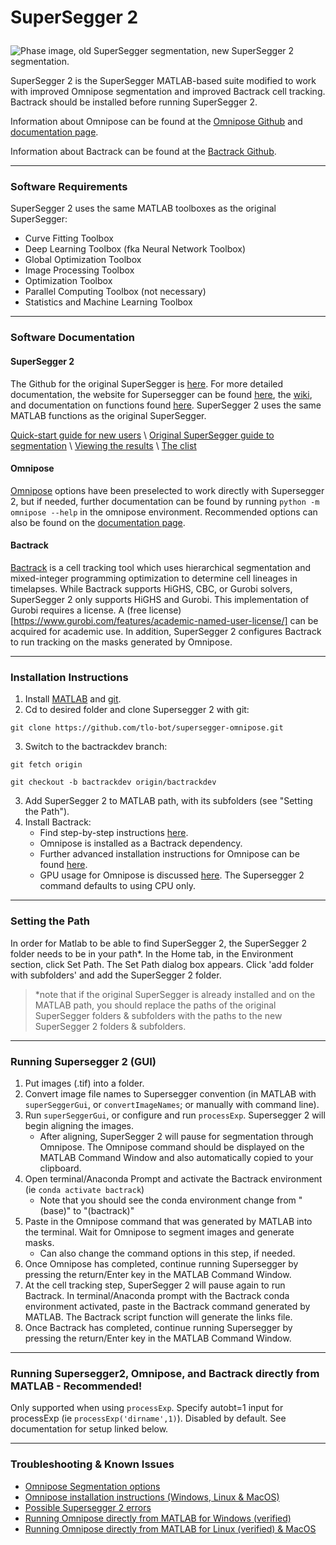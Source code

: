 # <p> <b>SuperSegger 2</b> </p>

![Phase image, old SuperSegger segmentation, new SuperSegger 2 segmentation.](/assets/githubfig2.png)


SuperSegger 2 is the SuperSegger MATLAB-based suite modified to work with improved Omnipose segmentation and improved Bactrack cell tracking. Bactrack should be installed before running SuperSegger 2.

Information about Omnipose can be found at the [Omnipose Github](https://github.com/kevinjohncutler/omnipose/) and [documentation page](https://omnipose.readthedocs.io/).

Information about Bactrack can be found at the [Bactrack Github](https://github.com/yyang35/bactrack/tree/main/bactrack/).


---
### Software Requirements

SuperSegger 2 uses the same MATLAB toolboxes as the original SuperSegger:

- Curve Fitting Toolbox
- Deep Learning Toolbox (fka Neural Network Toolbox)
- Global Optimization Toolbox
- Image Processing Toolbox
- Optimization Toolbox
- Parallel Computing Toolbox (not necessary)
- Statistics and Machine Learning Toolbox


---
### Software Documentation

#### SuperSegger 2
The Github for the original SuperSegger is [here](https://github.com/wiggins-lab/SuperSegger). For more detailed documentation, the website for Supersegger can be found [here](http://mtshasta.phys.washington.edu/website/tutorials.php), the [wiki](https://github.com/wiggins-lab/SuperSegger/wiki), and documentation on functions found [here](http://mtshasta.phys.washington.edu/website/superSegger/). SuperSegger 2 uses the same MATLAB functions as the original SuperSegger.

[Quick-start guide for new users](../main/docs/quick_start_guide.md) \ [Original SuperSegger guide to segmentation](https://github.com/wiggins-lab/SuperSegger/wiki/Segmenting-with-SuperSegger) \ [Viewing the results](https://github.com/wiggins-lab/SuperSegger/wiki/Visualization-and-post-processing-tools) \ [The clist](https://github.com/wiggins-lab/SuperSegger/wiki/The-clist-data-file) 

#### Omnipose
[Omnipose](https://omnipose.readthedocs.io/) options have been preselected to work directly with Supersegger 2, but if needed, further documentation can be found by running `python -m omnipose --help` in the omnipose environment. Recommended options can also be found on the [documentation page](https://omnipose.readthedocs.io/command.html). 

#### Bactrack
[Bactrack](https://github.com/yyang35/bactrack/tree/main/bactrack/) is a cell tracking tool which uses hierarchical segmentation and mixed-integer programming optimization to determine cell lineages in timelapses. While Bactrack supports HiGHS, CBC, or Gurobi solvers, SuperSegger 2 only supports HiGHS and Gurobi. This implementation of Gurobi requires a license. A (free license)[https://www.gurobi.com/features/academic-named-user-license/] can be acquired for academic use. In addition, SuperSegger 2 configures Bactrack to run tracking on the masks generated by Omnipose.


---
### Installation Instructions

1. Install [MATLAB](https://www.mathworks.com/help/install/install-products.html) and [git](https://git-scm.com/book/en/v2/Getting-Started-Installing-Git).
2. Cd to desired folder and clone Supersegger 2 with git:
```
git clone https://github.com/tlo-bot/supersegger-omnipose.git
```
3. Switch to the bactrackdev branch:
```
git fetch origin

git checkout -b bactrackdev origin/bactrackdev
```
3. Add SuperSegger 2 to MATLAB path, with its subfolders (see "Setting the Path").
4. Install Bactrack:
   - Find step-by-step instructions [here](../../tree/bactrackdev/docs/install_bactrack.md). 
   - Omnipose is installed as a Bactrack dependency.
   - Further advanced installation instructions for Omnipose can be found [here](https://pypi.org/project/omnipose/).
   - GPU usage for Omnipose is discussed [here](https://omnipose.readthedocs.io/installation.html#gpu-support). The Supersegger 2 command defaults to using CPU only.

---
### Setting the Path

In order for Matlab to be able to find SuperSegger 2, the SuperSegger 2 folder needs to be in your path*. In the Home tab, in the Environment section, click Set Path. The Set Path dialog box appears. Click 'add folder with subfolders' and add the SuperSegger 2 folder. 

>*note that if the original SuperSegger is already installed and on the MATLAB path, you should replace the paths of the original SuperSegger folders & subfolders with the paths to the new SuperSegger 2 folders & subfolders.


---
### Running Supersegger 2 (GUI)

1. Put images (.tif) into a folder.
2. Convert image file names to Supersegger convention (in MATLAB with `superSeggerGui`, or `convertImageNames`; or manually with command line).
3. Run `superSeggerGui`, or configure and run `processExp`. Supersegger 2 will begin aligning the images.
   - After aligning, SuperSegger 2 will pause for segmentation through Omnipose. The Omnipose command should be displayed on the MATLAB Command Window and also automatically copied to your clipboard.
4. Open terminal/Anaconda Prompt and activate the Bactrack environment (ie `conda activate bactrack`)
   - Note that you should see the conda environment change from "(base)" to "(bactrack)"
5. Paste in the Omnipose command that was generated by MATLAB into the terminal. Wait for Omnipose to segment images and generate masks.
   - Can also change the command options in this step, if needed.
6. Once Omnipose has completed, continue running Supersegger by pressing the return/Enter key in the MATLAB Command Window.
7. At the cell tracking step, SuperSegger 2 will pause again to run Bactrack. In terminal/Anaconda prompt with the Bactrack conda environment activated, paste in the Bactrack command generated by MATLAB. The Bactrack script function will generate the links file. 
8.  Once Bactrack has completed, continue running Supersegger by pressing the return/Enter key in the MATLAB Command Window.


---
### Running Supersegger2, Omnipose, and Bactrack directly from MATLAB - Recommended!


Only supported when using `processExp`. Specify autobt=1 input for processExp (ie `processExp('dirname',1)`). Disabled by default.
See documentation for setup linked below.



---
### Troubleshooting & Known Issues

- [Omnipose Segmentation options](../../tree/bactrackdev/docs/segmentation_options.md)
- [Omnipose installation instructions (Windows, Linux & MacOS)](../main/docs/install_omnipose.md)
- [Possible Supersegger 2 errors](../main/docs/so_errors.md)
- [Running Omnipose directly from MATLAB for Windows (verified)](../main/docs/omni_in_matlab_windows.md)
- [Running Omnipose directly from MATLAB for Linux (verified) & MacOS](../main/docs/omni_in_matlab_unix.md)













